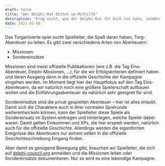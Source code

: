 ```yaml
---
draft: false
title: "Der Delphi-Rat bittet um Mithilfe"
description: "Frag nicht, was der Delphi-Rat für Dich tun kann, sondern was Du für den Delphi-Rat tun kannst!"
date: 2021-05-08
---
```


Das Torganisierte spiel sucht Spielleiter, die Spaß daran haben, Torg-Abenteuer
zu leiten. Es gibt zwei verschiedene Arten von Abenteuern:

* Missionen
* Sondereinsätze

Missionen sind meist offizielle Publikationen (wie z.B. die Tag Eins-Abenteuer,
Delphi-Missionen, …), für die wir Erfolgskriterien definiert haben und deren
Ausgang dann in die offizielle Geschichte der Kampagne eingehen werden. Im
Moment liegt hier der Hauptfokus auf den Tag Eins-Abenteuern, da wir natürlich
noch eine größere Spielerschaft aufbauen wollen und die Einführungsabenteuer da
natürlich sehr geeignet für sind.

Sondereinsätze sind die privat gespielten Abenteuer – hier ist alles erlaubt.
Damit sich die Charaktere auch in ihrer normalen Spielrunde weiterentwickeln
können, kann der Spielleiter diese Spiele als Sondereinsatz im System eintragen
und hinterlegen, welche Spieler dabei waren. Damit gelten Einkommen und XPs,
die hier erspielt werden, natürlich auch für die offizielle Geschichte.
Allerdings werden die eigentlichen Ereignisse des Abenteuers nur extrem selten
in die offizielle Geschichtsschreibung Eingang finden.

Aber damit es genügend Bewegung gibt, brauchen wir Spielleiter, die sich auf
[delphi-council.org](www.delphi-council.org) anmelden und die Missionen leiten
oder Sondereinsätze dokumentieren. Nur so wird es eine lebendige Kampagne.

